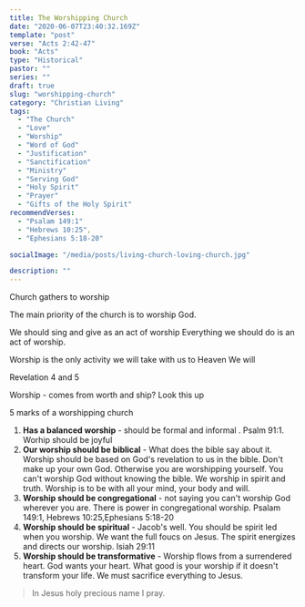 ```yaml
---
title: The Worshipping Church
date: "2020-06-07T23:40:32.169Z"
template: "post"
verse: "Acts 2:42-47"
book: "Acts"
type: "Historical"
pastor: ""
series: ""
draft: true
slug: "worshipping-church"
category: "Christian Living"
tags:
  - "The Church"
  - "Love"
  - "Worship"
  - "Word of God"
  - "Justification"
  - "Sanctification"
  - "Ministry"
  - "Serving God"
  - "Holy Spirit"
  - "Prayer"
  - "Gifts of the Holy Spirit"
recommendVerses: 
  - "Psalam 149:1"
  - "Hebrews 10:25",
  - "Ephesians 5:18-20"

socialImage: "/media/posts/living-church-loving-church.jpg"

description: ""
---
```


Church gathers to worship

The main priority of the church is to worship God.

We should sing and give as an act of worship
Everything we should do is an act of worship.

Worship is the only activity we will take with us to Heaven
We will 

Revelation 4 and 5

Worship - comes from worth and ship? Look this up

5 marks of a worshipping church

1) **Has a balanced worship** - should be formal and informal . Psalm 91:1. Worhip should be joyful 
2) **Our worship should be biblical** - What does the bible say about it. Worship should be based on God's revelation to us in the bible. Don't make up your own God. Otherwise you are worshipping yourself. You can't worship God without knowing the bible. We worship in spirit and truth. Worship is to be with all your mind, your body and will. 
3) **Worship should be congregational** - not saying you can't worship God wherever you are. There is power in congregational worship.  Psalam 149:1, Hebrews 10:25,Ephesians 5:18-20
4) **Worship should be spiritual** - Jacob's well. You should be spirit led when you worship. We want the full foucs on Jesus. The spirit energizes and directs our worship. Isiah 29:11
5) **Worship should be transformative** - Worship flows from a surrendered heart. God wants your heart. What good is your worship if it doesn't transform your life. We must sacrifice everything to Jesus.

<blockquote>

In Jesus holy precious name I pray. 
</blockquote>
 



